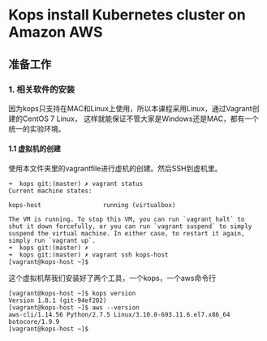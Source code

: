 # Kops install Kubernetes cluster on Amazon AWS


## 准备工作


### 1. 相关软件的安装

因为kops只支持在MAC和Linux上使用，所以本课程采用Linux，通过Vagrant创建的CentOS 7 Linux， 这样就能保证不管大家是Windows还是MAC，都有一个统一的实验环境。


#### 1.1 虚拟机的创建

使用本文件夹里的vagrantfile进行虚机的创建。然后SSH到虚机里。

```
➜  kops git:(master) ✗ vagrant status
Current machine states:

kops-host                 running (virtualbox)

The VM is running. To stop this VM, you can run `vagrant halt` to
shut it down forcefully, or you can run `vagrant suspend` to simply
suspend the virtual machine. In either case, to restart it again,
simply run `vagrant up`.
➜  kops git:(master) ✗
➜  kops git:(master) ✗ vagrant ssh kops-host
[vagrant@kops-host ~]$
```

这个虚拟机帮我们安装好了两个工具，一个kops，一个aws命令行

```
[vagrant@kops-host ~]$ kops version
Version 1.8.1 (git-94ef202)
[vagrant@kops-host ~]$ aws --version
aws-cli/1.14.56 Python/2.7.5 Linux/3.10.0-693.11.6.el7.x86_64 botocore/1.9.9
[vagrant@kops-host ~]$
```



